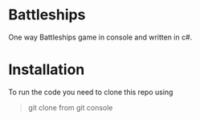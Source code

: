 # Battleships
One way Battleships game in console and written in c#.

# Installation
To run the code you need to clone this repo using 
> git clone
from git console
